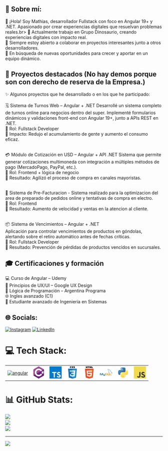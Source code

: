 ## 💫 Sobre mí:
👋 ¡Hola! Soy Mathias, desarrollador Fullstack con foco en Angular 19+ y .NET. Apasionado por crear experiencias digitales que resuelvan problemas reales.br>
🦖 Actualmente trabajo en Grupo Dinosaurio, creando experiencias digitales con impacto real.<br>
🤝 Siempre estoy abierto a colaborar en proyectos interesantes junto a otros desarrolladores.<br>
🚀 En búsqueda de nuevas oportunidades para crecer y aportar en un equipo dinámico.

## 🧩 Proyectos destacados (No hay demos porque son con derecho de reserva de la Empresa.)
✨ Algunos proyectos que he desarrollado o en los que he participado:<br><br>
🗓️ Sistema de Turnos Web – Angular + .NET
Desarrollé un sistema completo de turnos online para negocios dentro del super. Implementé formularios dinámicos y validaciones front-end con Angular 19+, junto a APIs REST en .NET.<br>
🔹 Rol: Fullstack Developer<br>
🔹 Impacto: Redujo el acumulamiento de gente y aumento el consumo eficaz.<br><br>

💳 Módulo de Cotización en USD – Angular + API .NET
Sistema que permite generar cotizaciones multimoneda con integración a múltiples métodos de pago (MercadoPago, PayPal, etc.). <br>
    🔹 Rol: Frontend + lógica de negocio<br>
    🔹 Resultado: Agilizó el proceso de compra en canales mayoristas.
<br><br>

🧾 Sistema de Pre-Facturacion - Sistema realizado para la optimizacion del area de preparado de pedidos online y tentativas de compra en electro.<br>
    🔹 Rol: Frontend<br>
    🔹 Resultado: Aumento de velocidad y ventas en la atencion al cliente.<br><br>

📦 Sistema de Vencimientos – Angular + .NET<br>
Aplicación para controlar vencimientos de productos en góndolas, alertando sobre el retiro automático antes de fechas críticas.<br>
🔹 Rol: Fullstack Developer<br>
🔹 Resultado: Prevención de pérdidas de productos vencidos en sucursales.<br>

## 🎓 Certificaciones y formación
💻 Curso de Angular –  Udemy<br>
🧠 Principios de UX/UI – Google UX Design<br>
🧮 Lógica de Programación – Argentina Programa<br>
🌐 Ingles avanzado (C1)<br>
📕 Estudiante avanzado de Ingenieria en Sistemas<br>

## 🌐 Socials:
[![Instagram](https://img.shields.io/badge/Instagram-%23E4405F.svg?logo=Instagram&logoColor=white)](https://instagram.com/_mathi_martinez) 
[![LinkedIn](https://img.shields.io/badge/LinkedIn-%230077B5.svg?logo=linkedin&logoColor=white)](https://www.linkedin.com/in/mathias-martínez/) 

# 💻 Tech Stack:
<table>
  <tr>
    <td> <a href="https://angular.io" target="_blank" rel="noreferrer"> <img src="https://angular.io/assets/images/logos/angular/angular.svg" alt="angular" width="40" height="40"/> </a> </td>
    <td> <a href="https://www.w3schools.com/cs/" target="_blank" rel="noreferrer"> <img src="https://raw.githubusercontent.com/devicons/devicon/master/icons/csharp/csharp-original.svg" alt="csharp" width="40" height="40"/> </a> </td>
    <td> <a href="https://www.typescriptlang.org/" target="_blank" rel="noreferrer"> <img src="https://raw.githubusercontent.com/devicons/devicon/master/icons/typescript/typescript-original.svg" alt="typescript" width="40" height="40"/> </a> </td>
    <td> <a href="https://www.w3schools.com/css/" target="_blank" rel="noreferrer"> <img src="https://raw.githubusercontent.com/devicons/devicon/master/icons/css3/css3-original-wordmark.svg" alt="css3" width="40" height="40"/> </a>  </td>
    <td> <a href="https://www.w3.org/html/" target="_blank" rel="noreferrer"> <img src="https://raw.githubusercontent.com/devicons/devicon/master/icons/html5/html5-original-wordmark.svg" alt="html5" width="40" height="40"/> </a>  </td>
    </a>  </td>
    <td> <a href="https://www.mysql.com/" target="_blank" rel="noreferrer"> <img src="https://raw.githubusercontent.com/devicons/devicon/master/icons/mysql/mysql-original-wordmark.svg" alt="mysql" width="40" height="40"/> </a>  </td>
    <td> <a href="https://www.python.org" target="_blank" rel="noreferrer"> <img src="https://raw.githubusercontent.com/devicons/devicon/master/icons/python/python-original.svg" alt="python" width="40" height="40"/> </a>  </td>
    <td> <a href="https://developer.mozilla.org/en-US/docs/Web/JavaScript" target="_blank" rel="noreferrer"> <img src="https://raw.githubusercontent.com/devicons/devicon/master/icons/javascript/javascript-original.svg" alt="javascript" width="40" height="40"/> 
  </tr>
</table>

# 📊 GitHub Stats:
![](https://github-readme-stats.vercel.app/api?username=MathiasMartinez02&theme=dark&hide_border=false&include_all_commits=false&count_private=false)<br/>
![](https://github-readme-streak-stats.herokuapp.com/?user=MathiasMartinez02&theme=dark&hide_border=false)<br/>
![](https://github-readme-stats.vercel.app/api/top-langs/?username=MathiasMartinez02&theme=dark&hide_border=false&include_all_commits=false&count_private=false&layout=compact)

---
[![](https://visitcount.itsvg.in/api?id=MathiasMartinez02&icon=0&color=0)](https://visitcount.itsvg.in)

<!-- Proudly created with GPRM ( https://gprm.itsvg.in ) -->
